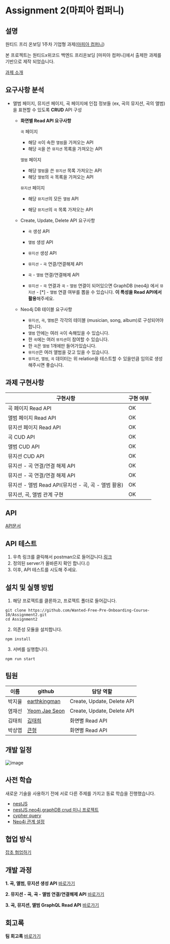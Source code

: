 

# Assignment 2(마피아 컴퍼니)

## 설명

원티드 프리 온보딩 1주차 기업형 과제([마피아 컴퍼니](http://www.mapiacompany.com/))

본 프로젝트는 원티드x위코드 백엔드 프리온보딩  [마피아 컴퍼니]에서 출제한 과제를 기반으로 제작 되었습니다.

[과제 소개](https://www.notion.so/wecode/Assignment-2-550539c84eee4dc28813a64f12455c48)

## 요구사항 분석

- 앨범 페이지, 뮤지션 페이지, 곡 페이지에 인접 정보들 (ex, 곡의 뮤지션, 곡의 앨범) 을 표현할 수 있도록 **CRUD** API 구성

  - **화면별 Read API 요구사항**

    `곡` 페이지

    - 해당 `곡`이 속한 `앨범`을 가져오는 API
    - 해당 `곡`을 쓴 `뮤지션` 목록을 가져오는 API

    `앨범` 페이지

    - 해당 `앨범`을 쓴 `뮤지션` 목록 가져오는 API
    - 해당 `앨범`의 `곡` 목록을 가져오는 API

    `뮤지션` 페이지

    - 해당 `뮤지션`의 모든 `앨범` API

    - 해당 `뮤지션`의 `곡` 목록 가져오는 API

      

  - Create, Update, Delete API 요구사항

    - `곡` 생성 API

    - `앨범` 생성 API

    - `뮤지션` 생성 API

    - `뮤지션` - `곡` 연결/연결해제 API

    - `곡` - `앨범` 연결/연결해제 API

    - `뮤지션` - `곡` 연결과 `곡` - `앨범` 연결이 되어있으면 GraphDB (neo4j) 에서 `뮤지션` - [*] - `앨범` 연결 여부를 뽑을 수 있습니다. **이 특성을 Read API에서 활용**해주세요.

      

  - Neo4j DB 테이블 요구사항

    - `뮤지션`, `곡`, `앨범`은 각각의 테이블 (musician, song, album)로 구성되어야합니다.
    - `앨범` 안에는 여러 `곡`이 속해있을 수 있습니다.
    - 한 `곡`에는 여러 `뮤지션`이 참여할 수 있습니다.
    - 한 `곡`은 `앨범` 1개에만 들어가있습니다.
    - `뮤지션`은 여러 앨범을 갖고 있을 수 있습니다.
    - `뮤지션`, `앨범`, `곡` 데이터는 위 relation을 테스트할 수 있을만큼 임의로 생성해주시면 좋습니다.

## 과제 구현사항

| 구현사항  | 구현 여부                                          |
| ------ | ----------------------------------------------- |
| 곡 페이지 Read API |  OK| 
| 앨범 페이지 Read API | OK | 
| 뮤지션 페이지 Read API | OK | 
| 곡 CUD API | OK | 
| 앨범 CUD API | OK | 
| 뮤지션 CUD API | OK | 
| 뮤지션 - 곡 연결/연결 해제 API | OK | 
| 뮤지션 - 곡 연결/연결 해제 API | OK| 
| 뮤지션 - 앨범 Read API(뮤지션 - 곡, 곡 - 앨범 활용) | OK |
| 뮤지션, 곡, 앨범 관계 구현 | OK |

## API
[API문서](https://documenter.getpostman.com/view/18238309/UVC3j7da)

## API 테스트
1. 우측 링크를 클릭해서 postman으로 들어갑니다.[링크](https://www.postman.com/martian-satellite-348039/workspace/10-api/overview) 
2. 정의된 server가 올바른지 확인 합니다.()
3. 이후, API 테스트를 시도해 주세요.

## 설치 및 실행 방법
1. 해당 프로젝트를 클론하고, 프로젝트 폴더로 들어갑니다.
```
git clone https://github.com/Wanted-Free-Pre-Onboarding-Course-10/Assignment2.git
cd Assignment2
```
2. 의존성 모듈을 설치합니다.
```
npm install
```
3. 서버를 실행합니다.
```
npm run start
```

## 팀원

| 이름   | github                                          | 담당 역할                  |
| ------ | ----------------------------------------------- | -------------------------- |
| 박지율 | [earthkingman](https://github.com/earthkingman) | Create, Update, Delete API |
| 염재선 | [Yeom Jae Seon](https://github.com/YeomJaeSeon) | Create, Update, Delete API |
| 김태희 | [김태희](https://github.com/godtaehee)          | 화면별 Read API            |
| 박상엽 | [큰형](  https://github.com/lotus0204)          | 화면별 Read API            |

## 개발 일정

![image](https://user-images.githubusercontent.com/48669085/140539886-ceeff85d-68c0-40c6-b71d-262756a5b6e2.png)

## 사전 학습

새로운 기술을 사용하기 전에 서로 다른 주제를 가지고 동료 학습을 진행했습니다.

- [nestJS](https://github.com/Wanted-Free-Pre-Onboarding-Course-10/Assignment2/wiki/Nest-JS-%EA%B0%80%EC%9D%B4%EB%93%9C)
- [nestJS,neo4j,graphDB crud 미니 프로젝트](https://github.com/Wanted-Free-Pre-Onboarding-Course-10/Assignment2/wiki/nestJS,-neo4j,-graphDB-crud-%EB%AF%B8%EB%8B%88-%ED%94%84%EB%A1%9C%EC%A0%9D%ED%8A%B8)
- [cypher query](https://github.com/Wanted-Free-Pre-Onboarding-Course-10/Assignment2/wiki/cypher-query-%EC%A0%95%EB%A6%AC)
- [Neo4j 관계 설정](https://github.com/Wanted-Free-Pre-Onboarding-Course-10/Assignment2/wiki/Neo4j-%EA%B4%80%EA%B3%84-%EC%84%A4%EC%A0%95)

## 협업 방식

[잡초 협업하기](https://github.com/Wanted-Free-Pre-Onboarding-Course-10/Assignment2/wiki/%ED%98%91%EC%97%85-%EB%B0%A9%EC%8B%9D)

## 개발 과정

**1. 곡, 앨범, 뮤지션 생성 API**
[바로가기](https://github.com/Wanted-Free-Pre-Onboarding-Course-10/Assignment2/wiki/%EA%B3%A1,-%EC%95%A8%EB%B2%94,-%EB%AE%A4%EC%A7%80%EC%85%98-%EC%83%9D%EC%84%B1-API)


**2. 뮤지션 - 곡, 곡 - 앨범 연결/연결해제 API**
[바로가기](https://github.com/Wanted-Free-Pre-Onboarding-Course-10/Assignment2/wiki/%EB%AE%A4%EC%A7%80%EC%85%98---%EA%B3%A1,-%EA%B3%A1---%EC%95%A8%EB%B2%94-%EC%97%B0%EA%B2%B0---%EC%97%B0%EA%B2%B0%ED%95%B4%EC%A0%9C-API)


**3. 곡, 뮤지션, 앨범 GraphQL Read API**
[바로가기](https://github.com/Wanted-Free-Pre-Onboarding-Course-10/Assignment2/wiki/%EC%95%A8%EB%B2%94-%ED%8E%98%EC%9D%B4%EC%A7%80--&-%EB%AE%A4%EC%A7%80%EC%85%98%ED%8E%98%EC%9D%B4%EC%A7%80-&-%EB%85%B8%EB%9E%98%ED%8E%98%EC%9D%B4%EC%A7%80)


## 회고록

**팀 회고록**
[바로가기](https://github.com/Wanted-Free-Pre-Onboarding-Course-10/Assignment2/wiki/%ED%9A%8C%EA%B3%A0%EB%A1%9D)
